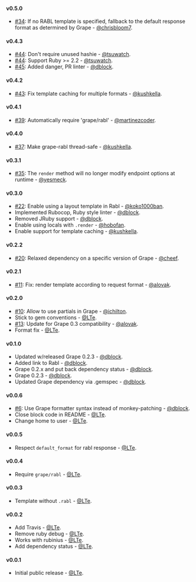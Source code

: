 #### v0.5.0

* [#34](https://github.com/ruby-grape/grape-rabl/pulls/34): If no RABL template is specified, fallback to the default response format as determined by Grape - [@chrisbloom7](https://github.com/chrisbloom7).

#### v0.4.3

* [#44](https://github.com/ruby-grape/grape-rabl/issues/44): Don't require unused hashie - [@tsuwatch](https://github.com/tsuwatch).
* [#44](https://github.com/ruby-grape/grape-rabl/issues/44): Support Ruby >= 2.2 - [@tsuwatch](https://github.com/tsuwatch).
* [#45](https://github.com/ruby-grape/grape-rabl/pull/45): Added danger, PR linter - [@dblock](https://github.com/dblock).

#### v0.4.2

* [#43](https://github.com/ruby-grape/grape-rabl/pull/43): Fix template caching for multiple formats - [@kushkella](https://github.com/kushkella).

#### v0.4.1

* [#39](https://github.com/ruby-grape/grape-rabl/issues/39): Automatically require 'grape/rabl' - [@martinezcoder](https://github.com/martinezcoder).

#### v0.4.0

* [#37](https://github.com/ruby-grape/grape-rabl/issues/37): Make grape-rabl thread-safe - [@kushkella](https://github.com/kushkella).

#### v0.3.1

* [#35](https://github.com/ruby-grape/grape-rabl/issues/35): The `render` method will no longer modify endpoint options at runtime - [@yesmeck](https://github.com/yesmeck).

#### v0.3.0

* [#22](https://github.com/ruby-grape/grape-rabl/pull/22): Enable using a layout template in Rabl - [@koko1000ban](https://github.com/koko1000ban).
* Implemented Rubocop, Ruby style linter - [@dblock](https://github.com/dblock).
* Removed JRuby support - [@dblock](https://github.com/dblock).
* Enable using locals with `.render` - [@hobofan](https://github.com/hobofan).
* Enable support for template caching - [@kushkella](https://github.com/kushkella).


#### v0.2.2

* [#20](https://github.com/ruby-grape/grape-rabl/pull/20): Relaxed dependency on a specific version of Grape - [@cheef](https://github.com/cheef).

#### v0.2.1

* [#11](https://github.com/ruby-grape/grape-rabl/pull/11): Fix: render template according to request format - [@alovak](https://github.com/alovak).

#### v0.2.0

* [#10](https://github.com/ruby-grape/grape-rabl/pull/10): Allow to use partials in Grape - [@ichilton](https://github.com/ichilton).
* Stick to gem conventions - [@LTe](https://github.com/lte).
* [#13](https://github.com/ruby-grape/grape-rabl/pull/13): Update for Grape 0.3 compatibility - [@alovak](https://github.com/alovak).
* Format fix - [@LTe](https://github.com/LTe).

#### v0.1.0

* Updated w/released Grape 0.2.3 - [@dblock](https://github.com/dblock).
* Added link to Rabl - [@dblock](https://github.com/dblock).
* Grape 0.2.x and put back dependency status - [@dblock](https://github.com/dblock).
* Grape 0.2.3 - [@dblock](https://github.com/dblock).
* Updated Grape dependency via .gemspec - [@dblock](https://github.com/dblock).

#### v0.0.6

* [#6](https://github.com/ruby-grape/grape-rabl/pull/6): Use Grape formatter syntax instead of monkey-patching - [@dblock](https://github.com/dblock).
* Close block code in README - [@LTe](https://github.com/LTe).
* Change home to user - [@LTe](https://github.com/LTe).

#### v0.0.5

* Respect `default_format` for rabl response - [@LTe](https://github.com/LTe).

#### v0.0.4

* Require `grape/rabl` - [@LTe](https://github.com/LTe).

#### v0.0.3

* Template without `.rabl` - [@LTe](https://github.com/LTe).

#### v0.0.2

* Add Travis - [@LTe](https://github.com/LTe).
* Remove ruby debug - [@LTe](https://github.com/LTe).
* Works with rubinius - [@LTe](https://github.com/LTe).
* Add dependency status - [@LTe](https://github.com/LTe).

#### v0.0.1

* Initial public release - [@LTe](https://github.com/lte).
